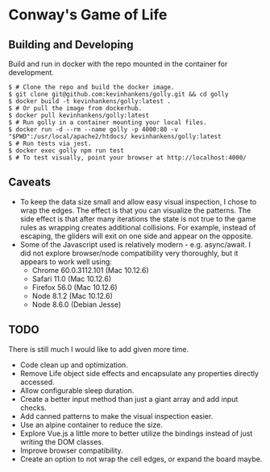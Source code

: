 # Conway's Game of Life

## Building and Developing

Build and run in docker with the repo mounted in the container for development.

  ```
  $ # Clone the repo and build the docker image.
  $ git clone git@github.com:kevinhankens/golly.git && cd golly
  $ docker build -t kevinhankens/golly:latest .
  $ # Or pull the image from dockerhub.
  $ docker pull kevinhankens/golly:latest
  $ # Run golly in a container mounting your local files.
  $ docker run -d --rm --name golly -p 4000:80 -v "$PWD":/usr/local/apache2/htdocs/ kevinhankens/golly:latest
  $ # Run tests via jest.
  $ docker exec golly npm run test
  $ # To test visually, point your browser at http://localhost:4000/
  ```

## Caveats

- To keep the data size small and allow easy visual inspection, I chose to wrap the edges. The effect is that you can visualize the patterns. The side effect is that after many iterations the state is not true to the game rules as wrapping creates additional collisions. For example, instead of escaping, the gliders will exit on one side and appear on the opposite.
- Some of the Javascript used is relatively modern - e.g. async/await. I did not explore browser/node compatibility very thoroughly, but it appears to work well using:
  - Chrome 60.0.3112.101 (Mac 10.12.6)
  - Safari 11.0 (Mac 10.12.6)
  - Firefox 56.0 (Mac 10.12.6)
  - Node 8.1.2 (Mac 10.12.6)
  - Node 8.6.0 (Debian Jesse)

## TODO

There is still much I would like to add given more time.

- Code clean up and optimization.
- Remove Life object side effects and encapsulate any properties directly accessed.
- Allow configurable sleep duration.
- Create a better input method than just a giant array and add input checks.
- Add canned patterns to make the visual inspection easier.
- Use an alpine container to reduce the size.
- Explore Vue.js a little more to better utilize the bindings instead of just writing the DOM classes.
- Improve browser compatibility.
- Create an option to not wrap the cell edges, or expand the board maybe.
